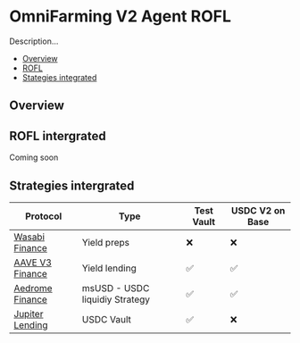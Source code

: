 <h1> OmniFarming V2 Agent ROFL </h1>

Description...

- [Overview](#overview)
- [ROFL](#rofl)
- [Stategies integrated](#strategies-intergrated)

## Overview

## ROFL intergrated

Coming soon

## Strategies intergrated

| Protocol                                      | Type                           | Test Vault | USDC V2 on Base |
| --------------------------------------------- | ------------------------------ | ---------- | --------------- |
| [Wasabi Finance](https://wasabi.xyz/)         | Yield preps                    | ❌         | ❌              |
| [AAVE V3 Finance](https://aave.com/)          | Yield lending                  | ✅         | ✅              |
| [Aedrome Finance](https://aerodrome.finance/) | msUSD - USDC liquidiy Strategy | ✅         | ✅              |
| [Jupiter Lending](https://jup.ag/lend/earn)   | USDC Vault                     | ✅         | ❌              |
